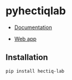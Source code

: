 # pyhectiqlab

- [Documentation](https://docs.hectiq.ai)

- [Web app](http://lab.hectiq.ai)

## Installation

```bash
pip install hectiq-lab
```
